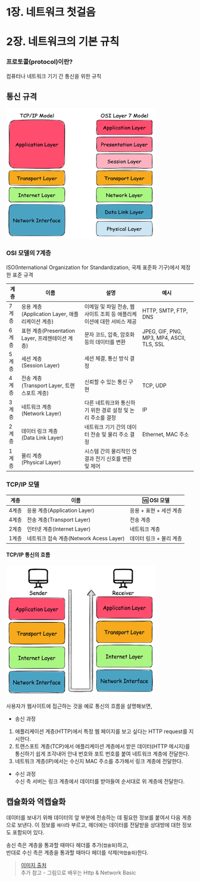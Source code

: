 # 1장. 네트워크 첫걸음

# 2장. 네트워크의 기본 규칙
### 프로토콜(protocol)이란?
컴퓨터나 네트워크 기기 간 통신을 위한 규칙

## 통신 규격

<img src="../assets/network-OSI-and-TCP:IP-model.png" style="width: 400px; height: 350px;">

### OSI 모델의 7계층
ISO(International Organization for Standardization, 국제 표준화 기구)에서 제정한 표준 규격

| 계층 | 이름 | 설명 | 예시 |
| --- | --- | --- | --- |
| 7계층 | 응용 계층<br>(Application Layer, 애플리케이션 계층) | 이메일 및 파일 전송, 웹 사이트 조회 등 애플리케이션에 대한 서비스 제공 | HTTP, SMTP, FTP, DNS |
| 6계층 | 표현 계층(Presentation Layer, 프레젠테이션 계층) | 문자 코드, 압축, 암호화 등의 데이터를 변환 | JPEG, GIF, PNG, MP3, MP4, ASCII, TLS, SSL |
| 5계층 | 세션 계층<br>(Session Layer) | 세션 체결, 통신 방식 결정 |  |
| 4계층 | 전송 계층<br>(Transport Layer, 트랜스포트 계층) | 신뢰할 수 있는 통신 구현 | TCP, UDP |
| 3계층 | 네트워크 계층<br>(Network Layer) | 다른 네트워크와 통신하기 위한 경로 설정 및 논리 주소를 결정 | IP |
| 2계층 | 데이터 링크 계층<br>(Data Link Layer) | 네트워크 기기 간의 데이터 전송 및 물리 주소 결정 | Ethernet, MAC 주소 |
| 1계층 | 물리 계층<br>(Physical Layer) | 시스템 간의 물리적인 연결과 전기 신호를 변환 및 제어 |  |

### TCP/IP 모델

| 계층 | 이름 | 🆚 OSI 모델 |
| --- | --- | --- |
| 4계층 | 응용 계층(Application Layer) | 응용 + 표현 + 세션 계층 |
| 4계층 | 전송 계층(Transport Layer) | 전송 계층 |
| 2계층 | 인터넷 계층(Internet Layer) | 네트워크 계층 |
| 1계층 | 네트워크 접속 계층(Network Acess Layer) | 데이터 링크 + 물리 계층 |

#### TCP/IP 통신의 흐름

<img src="../assets/network-TCP:IP.png" style="width: 400px; height: 350px;">

사용자가 웹사이트에 접근하는 것을 예로 통신의 흐름을 설명해보면,<br>
- 송신 과정
1. 애플리케이션 계층(HTTP)에서 특정 웹 페이지를 보고 싶다는 HTTP request를 지시한다.
2.  트랜스포트 계층(TCP)에서 애플리케이션 계층에서 받은 데이터(HTTP 메시지)를 통신하기 쉽게 조각내어 안내 번호와 포트 번호를 붙여 네트워크 계층에 전달한다.
3. 네트워크 계층(IP)에서는 수신지 MAC 주소를 추가해서 링크 계층에 전달한다. 
- 수신 과정<br>
	수신 측 서버는 링크 계층에서 데이터를 받아들여 순서대로 위 계층에 전달한다.

## 캡슐화와 역캡슐화
데이터를 보내기 위해 데이터의 앞 부분에 전송하는 데 필요한 정보를 붙여서 다음 게층으로 보낸다. 이 정보를 `헤더`라 부르고, 헤더에는 데이터를 전달받을 상대방에 대한 정보도 포함되어 있다. 

송신 측은 계층을 통과할 때마다 헤더를 추가(`캡슐화`)하고,<br>
반대로 수신 측은 계층을 통과할 때마다 헤더를 삭제(`역캡슐화`)한다.

> [이미지 출처](https://gnidinger.tistory.com/entry/%EB%84%A4%ED%8A%B8%EC%9B%8C%ED%81%ACTCPIP)<br>
> 추가 참고 - 그림으로 배우는 Http & Network Basic